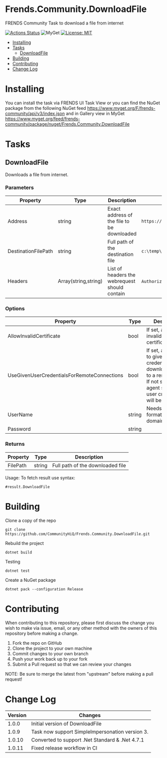 # Frends.Community.DownloadFile

FRENDS Community Task to download a file from internet

[![Actions Status](https://github.com/CommunityHiQ/Frends.Community.DownloadFile/workflows/PackAndPushAfterMerge/badge.svg)](https://github.com/CommunityHiQ/Frends.Community.DownloadFile/actions) ![MyGet](https://img.shields.io/myget/frends-community/v/Frends.Community.DownloadFile) [![License: MIT](https://img.shields.io/badge/License-MIT-yellow.svg)](https://opensource.org/licenses/MIT) 

- [Installing](#installing)
- [Tasks](#tasks)
     - [DownloadFile](#DownloadFile)
- [Building](#building)
- [Contributing](#contributing)
- [Change Log](#change-log)

# Installing

You can install the task via FRENDS UI Task View or you can find the NuGet package from the following NuGet feed
https://www.myget.org/F/frends-community/api/v3/index.json and in Gallery view in MyGet https://www.myget.org/feed/frends-community/package/nuget/Frends.Community.DownloadFile

# Tasks

## DownloadFile

Downloads a file from internet.

### Parameters

| Property            |  Type               | Description                                   | Example                     |
|---------------------|---------------------|-----------------------------------------------|-----------------------------|
| Address             | string              | Exact address of the file to be downloaded    | `https://api.github.com/repos/foo/bar/zipball` |
| DestinationFilePath | string              | Full path of the destination file             | `c:\temp\foo.txt`           |
| Headers             | Array(string,string)| List of headers the webrequest should contain | `Authorization token` `xxx` |

### Options

| Property                                    | Type           | Description                                    | Example                   |
|---------------------------------------------|----------------|------------------------------------------------|---------------------------|
| AllowInvalidCertificate                     | bool           | If set, allows invalid SSL certificates
| UseGivenUserCredentialsForRemoteConnections | bool           | If set, allows you to give the user credentials when downloading file to a remote host. If not set, the agent service user credentials will be used.| |
| UserName                                    | string         | Needs to be of format domain\username | `example\Admin` |
| Password                                    | string         | | |

### Returns

| Property        | Type     | Description                      |
|-----------------|----------|----------------------------------|
| FilePath        | string   | Full path of the downloaded file|

Usage:
To fetch result use syntax:

`#result.DownloadFile`

# Building

Clone a copy of the repo

`git clone https://github.com/CommunityHiQ/Frends.Community.DownloadFile.git`

Rebuild the project

`dotnet build`

Testing

`dotnet test`

Create a NuGet package

`dotnet pack --configuration Release`

# Contributing
When contributing to this repository, please first discuss the change you wish to make via issue, email, or any other method with the owners of this repository before making a change.

1. Fork the repo on GitHub
2. Clone the project to your own machine
3. Commit changes to your own branch
4. Push your work back up to your fork
5. Submit a Pull request so that we can review your changes

NOTE: Be sure to merge the latest from "upstream" before making a pull request!

# Change Log

| Version | Changes                                         |
| --------| ------------------------------------------------|
| 1.0.0   | Initial version of DownloadFile                 |
| 1.0.9   | Task now support SimpleImpersonation version 3. |
| 1.0.10  | Converted to support .Net Standard & .Net 4.7.1 |
| 1.0.11  | Fixed release workflow in CI                    |
